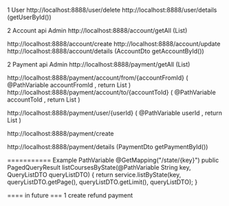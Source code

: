 1 User
http://localhost:8888/user/delete
http://localhost:8888/user/details  (getUserById())

2 Account api
Admin
http://localhost:8888/account/getAll (List<AccountDto>)

http://localhost:8888/account/create
http://localhost:8888/account/update
http://localhost:8888/account/details  (AccountDto getAccountById())


2 Payment api
Admin
http://localhost:8888/payment/getAll (List<AccountDto>)

http://localhost:8888/payment/account/from/{accountFromId} ( @PathVariable accountFromId , return List<PaymentDto> )
http://localhost:8888/payment/account/to/{accountToId} ( @PathVariable accountToId , return List<PaymentDto> )

http://localhost:8888/payment/user/{userId} ( @PathVariable userId , return List<PaymentDto> )

http://localhost:8888/payment/create

http://localhost:8888/payment/details (PaymentDto getPaymentById())



===========
Example PathVariable
@GetMapping("/state/{key}")
public PagedQueryResult<SessionCourseDTO> listCoursesByState(@PathVariable String key, QueryListDTO queryListDTO) {
return service.listByState(key, queryListDTO.getPage(), queryListDTO.getLimit(), queryListDTO);
}



==== in future ===
1 create refund payment
